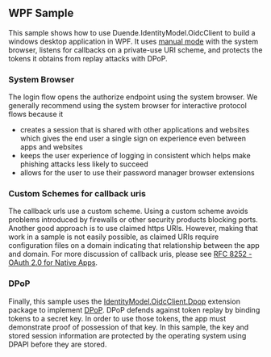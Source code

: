 ## WPF Sample
This sample shows how to use Duende.IdentityModel.OidcClient to build a windows desktop
application in WPF. It uses [manual
mode](https://docs.duendesoftware.com/foss/identitymodel.oidcclient/manual/) with the
system browser, listens for callbacks on a private-use URI scheme, and protects the tokens
it obtains from replay attacks with DPoP.

### System Browser
The login flow opens the authorize endpoint using the system browser. We generally
recommend using the system browser for interactive protocol flows because it 
- creates a session that is shared with other applications and websites which gives the
end user a single sign on experience even between apps and websites
- keeps the user experience of logging in consistent which helps make phishing
attacks less likely to succeed
- allows for the user to use their password manager browser extensions

### Custom Schemes for callback uris
The callback urls use a custom scheme. Using a custom scheme avoids problems introduced by
firewalls or other security products blocking ports. Another good approach is to use
claimed https URIs. However, making that work in a sample is not easily possible, as
claimed URIs require configuration files on a domain indicating that relationship between
the app and domain. For more discussion of callback uris, please see [RFC 8252 - OAuth 2.0
for Native Apps](https://datatracker.ietf.org/doc/rfc8252/).

### DPoP
Finally, this sample uses the
[IdentityModel.OidcClient.Dpop](https://www.nuget.org/packages/IdentityModel.OidcClient.DPoP/)
extension package to implement [DPoP](https://datatracker.ietf.org/doc/rfc9449/). DPoP
defends against token replay by binding tokens to a secret key. In order to use those
tokens, the app must demonstrate proof of possession of that key. In this sample, the key
and stored session information are protected by the operating system using DPAPI before
they are stored.
